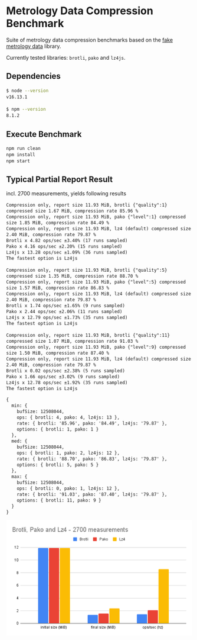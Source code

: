 # Metrology Data Compression Benchmark

Suite of metrology data compression benchmarks based on the [fake metrology data](https://github.com/dstanesc/fake-metrology-data) library.

Currently tested libraries: `brotli`, `pako` and `lz4js`.

## Dependencies

```sh
$ node --version
v16.13.1

$ npm --version
8.1.2
```

## Execute Benchmark

```sh
npm run clean
npm install
npm start
```


## Typical Partial Report Result

incl. 2700 measurements, yields following results

```
Compression only, report size 11.93 MiB, brotli {"quality":1} compressed size 1.67 MiB, compression rate 85.96 %
Compression only, report size 11.93 MiB, pako {"level":1} compressed size 1.85 MiB, compression rate 84.49 %
Compression only, report size 11.93 MiB, lz4 (default) compressed size 2.40 MiB, compression rate 79.87 %
Brotli x 4.82 ops/sec ±3.40% (17 runs sampled)
Pako x 4.16 ops/sec ±2.20% (15 runs sampled)
Lz4js x 13.28 ops/sec ±1.09% (36 runs sampled)
The fastest option is Lz4js

Compression only, report size 11.93 MiB, brotli {"quality":5} compressed size 1.35 MiB, compression rate 88.70 %
Compression only, report size 11.93 MiB, pako {"level":5} compressed size 1.57 MiB, compression rate 86.83 %
Compression only, report size 11.93 MiB, lz4 (default) compressed size 2.40 MiB, compression rate 79.87 %
Brotli x 1.74 ops/sec ±1.65% (9 runs sampled)
Pako x 2.44 ops/sec ±2.06% (11 runs sampled)
Lz4js x 12.79 ops/sec ±1.73% (35 runs sampled)
The fastest option is Lz4js

Compression only, report size 11.93 MiB, brotli {"quality":11} compressed size 1.07 MiB, compression rate 91.03 %
Compression only, report size 11.93 MiB, pako {"level":9} compressed size 1.50 MiB, compression rate 87.40 %
Compression only, report size 11.93 MiB, lz4 (default) compressed size 2.40 MiB, compression rate 79.87 %
Brotli x 0.02 ops/sec ±2.38% (5 runs sampled)
Pako x 1.66 ops/sec ±3.02% (9 runs sampled)
Lz4js x 12.78 ops/sec ±1.92% (35 runs sampled)
The fastest option is Lz4js
```

```
{
  min: {
    bufSize: 12508044,
    ops: { brotli: 4, pako: 4, lz4js: 13 },
    rate: { brotli: '85.96', pako: '84.49', lz4js: '79.87' },
    options: { brotli: 1, pako: 1 }
  },
  med: {
    bufSize: 12508044,
    ops: { brotli: 1, pako: 2, lz4js: 12 },
    rate: { brotli: '88.70', pako: '86.83', lz4js: '79.87' },
    options: { brotli: 5, pako: 5 }
  },
  max: {
    bufSize: 12508044,
    ops: { brotli: 0, pako: 1, lz4js: 12 },
    rate: { brotli: '91.03', pako: '87.40', lz4js: '79.87' },
    options: { brotli: 11, pako: 9 }
  }
}
```

![2700 Measurements Report](./2700m.png)